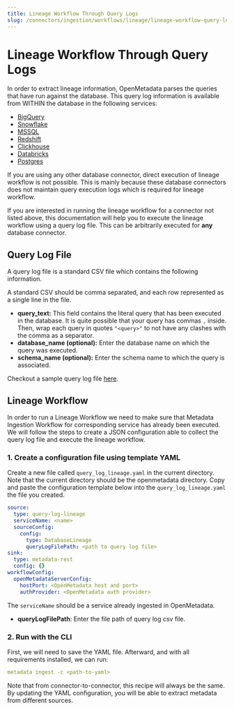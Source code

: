 ```yaml
---
title: Lineage Workflow Through Query Logs
slug: /connectors/ingestion/workflows/lineage/lineage-workflow-query-logs
---
```


# Lineage Workflow Through Query Logs

In order to extract lineage information, OpenMetadata parses the queries that have run against the database. This query
log information is available from WITHIN the database in the following services:

- [BigQuery](/connectors/database/bigquery)
- [Snowflake](/connectors/database/snowflake)
- [MSSQL](/connectors/database/mssql)
- [Redshift](/connectors/database/redshift)
- [Clickhouse](/connectors/database/clickhouse)
- [Databricks](/connectors/database/databricks)
- [Postgres](/connectors/database/postgres)

If you are using any other database connector, direct execution of lineage workflow is not possible. 
This is mainly because these database connectors does not maintain query execution logs which is required for lineage workflow. 

If you are interested in running the lineage workflow for a connector not listed above, this documentation will help
you to execute the lineage workflow using a query log file. This can be arbitrarily executed for **any** database connector.

## Query Log File

A query log file is a standard CSV file which contains the following information.

<Note>

A standard CSV should be comma separated, and each row represented as a single line in the file.

</Note>

- **query_text:** This field contains the literal query that has been executed in the database. It is quite possible
    that your query has commas `,` inside. Then, wrap each query in quotes `"<query>"` to not have any clashes
    with the comma as a separator.
- **database_name (optional):** Enter the database name on which the query was executed.
- **schema_name (optional):** Enter the schema name to which the query is associated.

Checkout a sample query log file [here](https://github.com/open-metadata/OpenMetadata/blob/main/ingestion/examples/sample_data/glue/query_log.csv).

## Lineage Workflow
In order to run a Lineage Workflow we need to make sure that Metadata Ingestion Workflow for corresponding service has already been executed. We will follow the steps to create a JSON configuration able to collect the query log file and execute the lineage workflow.

### 1. Create a configuration file using template YAML

Create a new file called `query_log_lineage.yaml` in the current directory. Note that the current directory should be the openmetadata directory.
Copy and paste the configuration template below into the `query_log_lineage.yaml` the file you created. 

```yaml
source:
  type: query-log-lineage
  serviceName: <name>
  sourceConfig:
    config:
      type: DatabaseLineage
      queryLogFilePath: <path to query log file>
sink:
  type: metadata-rest
  config: {}
workflowConfig:
  openMetadataServerConfig:
    hostPort: <OpenMetadata host and port>
    authProvider: <OpenMetadata auth provider>
```

The `serviceName` should be a service already ingested in OpenMetadata.
- **queryLogFilePath**: Enter the file path of query log csv file.

### 2. Run with the CLI

First, we will need to save the YAML file. Afterward, and with all requirements installed, we can run:

```yaml
metadata ingest -c <path-to-yaml>
```

Note that from connector-to-connector, this recipe will always be the same. By updating the YAML configuration, you will be able to extract metadata from different sources.
